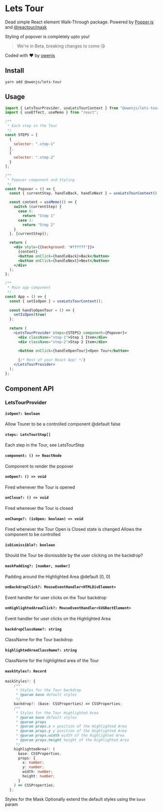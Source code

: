 # Lets Tour

Dead simple React element Walk-Through package. Powered by [Popper.js](https://popper.js.org/) and [@reactour/mask](https://github.com/elrumordelaluz/reactour/tree/main/packages/mask)

Styling of popover is completely upto you!

> We're in Beta, breaking changes to come 😘

Coded with ❤️ by [owenjs](https://github.com/owenjs)

## Install

```shell
yarn add @owenjs/lets-tour
```

## Usage

```jsx
import { LetsTourProvider, useLetsTourContext } from "@owenjs/lets-tour";
import { useEffect, useMemo } from "react";

/**
 * Each step in the Tour
 */
const STEPS = [
  {
    selector: ".step-1"
  },
  {
    selector: ".step-2"
  }
];

/**
 * Popover component and Styling
 */
const Popover = () => {
  const { currentStep, handleBack, handleNext } = useLetsTourContext();

  const content = useMemo(() => {
    switch (currentStep) {
      case 0:
        return "Step 1"
      case 1:
        return "Step 2"
    }
  }, [currentStep]);

  return (
    <div style={{background: "#ffffff"}}>
      {content}
      <button onClick={handleBack}>Back</button>
      <button onClick={handleNext}>Next</button>
    </div>
  );
};

/**
 * Main app component
 */
const App = () => {
  const { setIsOpen } = useLetsTourContext();
  
  const handleOpenTour = () => {
    setIsOpen(true)
  };
  
  return (
    <LetsTourProvider steps={STEPS} component={Popover}>
      <div className="step-1">Step 1 Item</div>
      <div className="step-2">Step 2 Item</div>
      
      <button onClick={handleOpenTour}>Open Tour</button>
      
      {/* Rest of your React App! */}
    </LetsTourProvider>
  );
};
```

## Component API

### LetsTourProvider

#### `isOpen?: boolean`

Allow Tourer to be a controlled component
@default false

#### `steps: LetsTourStep[]`

Each step in the Tour, see LetsTourStep

#### `component: () => ReactNode`

Component to render the popover

#### `onOpen?: () => void`

Fired whenever the Tour is opened

#### `onClose?: () => void`

Fired whenever the Tour is closed

#### `onChange?: (isOpen: boolean) => void`

Fired whenever the Tour Open is Closed state is changed
Allows the component to be controlled

#### `isDismissible?: boolean`

Should the Tour be dismissible by the user clicking on the backdrop?

#### `maskPadding?: [number, number]`

Padding around the Highlighted Area
@default [0, 0]

#### `onBackdropClick?: MouseEventHandler<HTMLDivElement>`

Event handler for user clicks on the Tour backdrop

#### `onHighlightedAreaClick?: MouseEventHandler<SVGRectElement>`

Event handler for user clicks on the Highlighted Area

#### `backdropClassName?: string`

ClassName for the Tour backdrop

#### `highlightedAreaClassName?: string`

ClassName for the highlighted area of the Tour

#### `maskStyles?: Record`
```ts
maskStyles?: {
    /**
     * Styles for the Tour backdrop
     * @param base default styles
     */
    backdrop?: (base: CSSProperties) => CSSProperties;
    /**
     * Styles for the Tour Highlighted Area
     * @param base default styles
     * @param props
     * @param props.x x position of the Highlighted Area
     * @param props.y y position of the Highlighted Area
     * @param props.width width of the Highlighted Area
     * @param props.height height of the Highlighted Area
     */
    highlightedArea?: (
      base: CSSProperties,
      props: {
        x: number;
        y: number;
        width: number;
        height: number;
      }
    ) => CSSProperties;
  };
```

Styles for the Mask
Optionally extend the default styles using the `base` param
